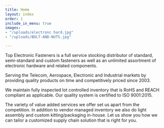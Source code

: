 ```yaml
---
title: Home
layout: index
order: 1
include_in_menu: true
images:
- "/uploads/electronc hard.jpg"
- "/uploads/BOLT-AND-NUTS.jpg"

---
```

Top Electronic Fasteners is a full service stocking distributor of standard, semi-standard and custom fasteners as well as an unlimited assortment of electronic hardware and related components.

Serving the Telecom, Aerospace, Electronic and Industrial markets by providing quality products on time and competitively priced since 2003.

We maintain fully inspected lot controlled inventory that is RoHS and REACH compliant as applicable. Our quality system is certified to ISO 9001:2015.

The variety of value added services we offer set us apart from the competition. In addition to vendor managed inventory we also do light assembly and custom kitting/packaging in-house. Let us show you how we can tailor a customized supply chain solution that is right for you.